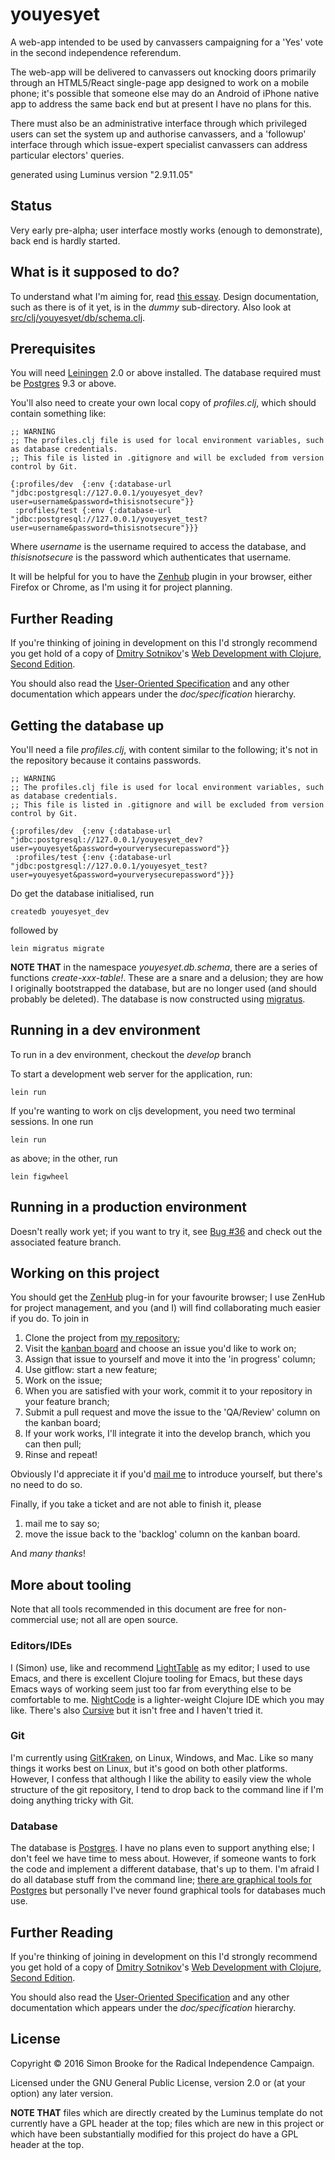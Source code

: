# youyesyet

A web-app intended to be used by canvassers campaigning for a 'Yes' vote in the second independence referendum.

The web-app will be delivered to canvassers out knocking doors primarily through an HTML5/React single-page app designed to work on a mobile phone; it's possible that someone else may do an Android of iPhone native app to address the same back end but at present I have no plans for this.

There must also be an administrative interface through which privileged users can set the system up and authorise canvassers, and a 'followup' interface through which issue-expert specialist canvassers can address particular electors' queries.

generated using Luminus version "2.9.11.05"

## Status

Very early pre-alpha; user interface mostly works (enough to demonstrate), back end is hardly started.

## What is it supposed to do?

To understand what I'm aiming for, read [this essay](http://blog.journeyman.cc/2016/10/preparing-for-next-independence.html). Design documentation, such as there is of it yet, is in the *dummy* sub-directory. Also look at [src/clj/youyesyet/db/schema.clj](https://github.com/simon-brooke/youyesyet/blob/master/src/clj/youyesyet/db/schema.clj).

## Prerequisites

You will need [Leiningen][1] 2.0 or above installed. The database required must be [Postgres][2] 9.3 or above.

[1]: https://github.com/technomancy/leiningen
[2]: https://www.postgresql.org/

You'll also need to create your own local copy of *profiles.clj*, which should contain something like:

    ;; WARNING
    ;; The profiles.clj file is used for local environment variables, such as database credentials.
    ;; This file is listed in .gitignore and will be excluded from version control by Git.

    {:profiles/dev  {:env {:database-url "jdbc:postgresql://127.0.0.1/youyesyet_dev?user=username&password=thisisnotsecure"}}
     :profiles/test {:env {:database-url "jdbc:postgresql://127.0.0.1/youyesyet_test?user=username&password=thisisnotsecure"}}}

Where *username* is the username required to access the database, and *thisisnotsecure* is the password which authenticates that username.

It will be helpful for you to have the [Zenhub](https://www.zenhub.com/) plugin in your browser, either Firefox or Chrome, as I'm using it for project planning.

## Further Reading

If you're thinking of joining in development on this I'd strongly recommend you get hold of a copy of [Dmitry Sotnikov](https://github.com/yogthos)'s [Web Development with Clojure, Second Edition](https://pragprog.com/book/dswdcloj2/web-development-with-clojure-second-edition).

You should also read the [User-Oriented Specification](doc/specification/userspec.md) and any other documentation which appears under the *doc/specification* hierarchy.


## Getting the database up

You'll need a file *profiles.clj*, with content similar to the following; it's not in the repository because it contains passwords.

    ;; WARNING
    ;; The profiles.clj file is used for local environment variables, such as database credentials.
    ;; This file is listed in .gitignore and will be excluded from version control by Git.

    {:profiles/dev  {:env {:database-url "jdbc:postgresql://127.0.0.1/youyesyet_dev?user=youyesyet&password=yourverysecurepassword"}}
     :profiles/test {:env {:database-url "jdbc:postgresql://127.0.0.1/youyesyet_test?user=youyesyet&password=yourverysecurepassword"}}}


Do get the database initialised, run

    createdb youyesyet_dev

followed by

    lein migratus migrate

**NOTE THAT** in the namespace *youyesyet.db.schema*, there are a series of functions *create-xxx-table!*. These are a snare and a delusion; they are how I originally bootstrapped the database, but are no longer used (and should probably be deleted). The database is now constructed using [migratus](https://github.com/yogthos/migratus).

## Running in a dev environment

To run in a dev environment, checkout the *develop* branch

To start a development web server for the application, run:

    lein run

If you're wanting to work on cljs development, you need two terminal sessions. In one run

    lein run

as above; in the other, run

    lein figwheel

## Running in a production environment

Doesn't really work yet; if you want to try it, see [Bug #36](https://github.com/simon-brooke/youyesyet/issues/36) and check out the associated feature branch.

## Working on this project

You should get the [ZenHub](https://github.com/integrations/zenhub) plug-in for your favourite browser; I use ZenHub for project management, and you (and I) will find collaborating much easier if you do. To join in

1. Clone the project from [my repository](https://github.com/simon-brooke/youyesyet);
2. Visit the [kanban board](https://github.com/simon-brooke/youyesyet#boards?repos=70809242) and choose an issue you'd like to work on;
3. Assign that issue to yourself and move it into the 'in progress' column;
4. Use gitflow: start a new feature;
5. Work on the issue;
6. When you are satisfied with your work, commit it to your repository in your feature branch;
7. Submit a pull request and move the issue to the 'QA/Review' column on the kanban board;
8. If your work works, I'll integrate it into the develop branch, which you can then pull;
9. Rinse and repeat!

Obviously I'd appreciate it if you'd [mail me](mailto:simon@journeyman.cc) to introduce yourself, but there's no need to do so.

Finally, if you take a ticket and are not able to finish it, please

1. mail me to say so;
2. move the issue back to the 'backlog' column on the kanban board.

And *many thanks*!

## More about tooling

Note that all tools recommended in this document are free for non-commercial use; not all are open source.

### Editors/IDEs

I (Simon) use, like and recommend [LightTable](http://lighttable.com/) as my editor; I used to use Emacs, and there is excellent Clojure tooling for Emacs, but these days Emacs ways of working seem just too far from everything else to be comfortable to me. [NightCode](https://sekao.net/nightcode/) is a lighter-weight Clojure IDE which you may like. There's also [Cursive](https://cursive-ide.com/) but it isn't free and I haven't tried it.

### Git

I'm currently using [GitKraken](https://www.gitkraken.com/), on Linux, Windows, and Mac. Like so many things it works best on Linux, but it's good on both other platforms. However, I confess that although I like the ability to easily view the whole structure of the git repository, I tend to drop back to the command line if I'm doing anything tricky with Git.

### Database

The database is [Postgres](https://www.postgresql.org/). I have no plans even to support anything else; I don't feel we have time to mess about. However, if someone wants to fork the code and implement a different database, that's up to them. I'm afraid I do all database stuff from the command line; [there are graphical tools for Postgres](https://wiki.postgresql.org/wiki/Community_Guide_to_PostgreSQL_GUI_Tools) but personally I've never found graphical tools for databases much use.

## Further Reading

If you're thinking of joining in development on this I'd strongly recommend you get hold of a copy of [Dmitry Sotnikov](https://github.com/yogthos)'s [Web Development with Clojure, Second Edition](https://pragprog.com/book/dswdcloj2/web-development-with-clojure-second-edition).

You should also read the [User-Oriented Specification](doc/specification/userspec.md) and any other documentation which appears under the *doc/specification* hierarchy.

## License

Copyright © 2016 Simon Brooke for the Radical Independence Campaign.

Licensed under the GNU General Public License, version 2.0 or (at your option) any later version.

**NOTE THAT** files which are directly created by the Luminus template do not currently have a GPL header
at the top; files which are new in this project or which have been substantially modified for this project
do have a GPL header at the top.
